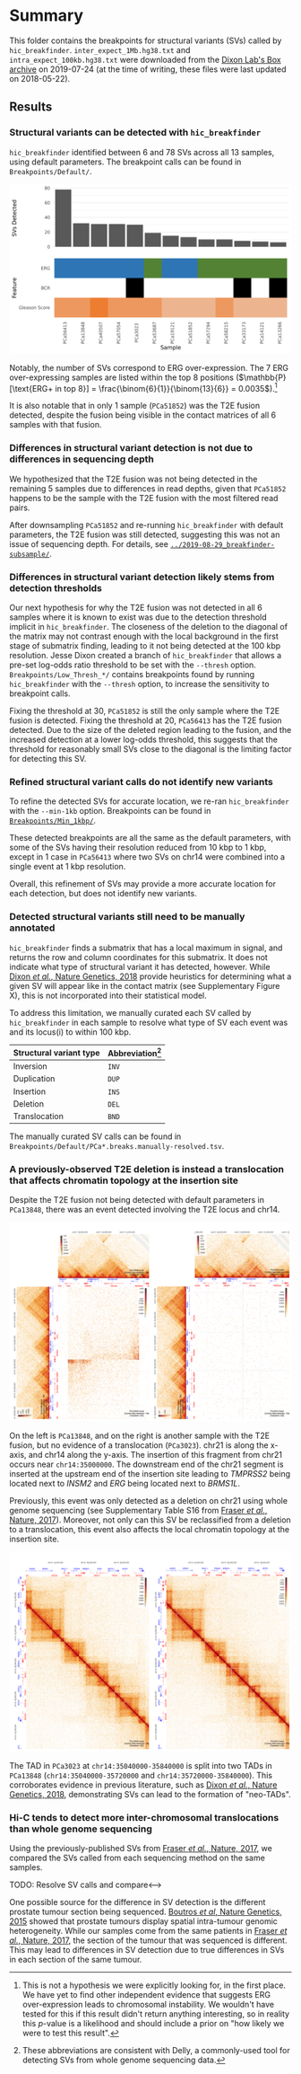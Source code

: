 # Summary

This folder contains the breakpoints for structural variants (SVs) called by `hic_breakfinder`.
`inter_expect_1Mb.hg38.txt` and `intra_expect_100kb.hg38.txt` were downloaded from the [Dixon Lab's Box archive](https://salkinstitute.app.box.com/s/m8oyv2ypf8o3kcdsybzcmrpg032xnrgx) on 2019-07-24 (at the time of writing, these files were last updated on 2018-05-22).

## Results

### Structural variants can be detected with `hic_breakfinder`

`hic_breakfinder` identified between 6 and 78 SVs across all 13 samples, using default parameters.
The breakpoint calls can be found in `Breakpoints/Default/`.

![Detected SVs](Plots/counted-breakpoints.png)

Notably, the number of SVs correspond to ERG over-expression.
The 7 ERG over-expressing samples are listed within the top 8 positions ($\mathbb{P}[\text{ERG+ in top 8}] = \frac{\binom{6}{1}}{\binom{13}{6}} = 0.0035$).[^1]

It is also notable that in only 1 sample (`PCa51852`) was the T2E fusion detected, despite the fusion being visible in the contact matrices of all 6 samples with that fusion.

### Differences in structural variant detection is not due to differences in sequencing depth

We hypothesized that the T2E fusion was not being detected in the remaining 5 samples due to differences in read depths, given that `PCa51852` happens to be the sample with the T2E fusion with the most filtered read pairs.

After downsampling `PCa51852` and re-running `hic_breakfinder` with default parameters, the T2E fusion was still detected, suggesting this was not an issue of sequencing depth.
For details, see [`../2019-08-29_breakfinder-subsample/`](../2019-08-29_breakfinder-subsample/).

### Differences in structural variant detection likely stems from detection thresholds

Our next hypothesis for why the T2E fusion was not detected in all 6 samples where it is known to exist was due to the detection threshold implicit in `hic_breakfinder`.
The closeness of the deletion to the diagonal of the matrix may not contrast enough with the local background in the first stage of submatrix finding, leading to it not being detected at the 100 kbp resolution.
Jesse Dixon created a branch of `hic_breakfinder` that allows a pre-set log-odds ratio threshold to be set with the `--thresh` option.
`Breakpoints/Low_Thresh_*/` contains breakpoints found by running `hic_breakfinder` with the `--thresh` option, to increase the sensitivity to breakpoint calls.

Fixing the threshold at 30, `PCa51852` is still the only sample where the T2E fusion is detected.
Fixing the threshold at 20, `PCa56413` has the T2E fusion detected.
Due to the size of the deleted region leading to the fusion, and the increased detection at a lower log-odds threshold, this suggests that the threshold for reasonably small SVs close to the diagonal is the limiting factor for detecting this SV.

### Refined structural variant calls do not identify new variants

To refine the detected SVs for accurate location, we re-ran `hic_breakfinder` with the `--min-1kb` option.
Breakpoints can be found in [`Breakpoints/Min_1kbp/`](Breakpoints/Min_1kbp/).

These detected breakpoints are all the same as the default parameters, with some of the SVs having their resolution reduced from 10 kbp to 1 kbp, except in 1 case in `PCa56413` where two SVs on chr14 were combined into a single event at 1 kbp resolution.

Overall, this refinement of SVs may provide a more accurate location for each detection, but does not identify new variants.

### Detected structural variants still need to be manually annotated

`hic_breakfinder` finds a submatrix that has a local maximum in signal, and returns the row and column coordinates for this submatrix.
It does not indicate what type of structural variant it has detected, however.
While [Dixon _et al._, Nature Genetics, 2018](https://doi.org/10.1038/s41588-018-0195-8) provide heuristics for determining what a given SV will appear like in the contact matrix (see Supplementary Figure X), this is not incorporated into their statistical model.

To address this limitation, we manually curated each SV called by `hic_breakfinder` in each sample to resolve what type of SV each event was and its locus(i) to within 100 kbp.

| Structural variant type | Abbreviation[^2] |
| ----------------------- | ---------------- |
| Inversion               | `INV`            |
| Duplication             | `DUP`            |
| Insertion               | `INS`            |
| Deletion                | `DEL`            |
| Translocation           | `BND`            |

The manually curated SV calls can be found in `Breakpoints/Default/PCa*.breaks.manually-resolved.tsv`.

### A previously-observed T2E deletion is instead a translocation that affects chromatin topology at the insertion site

Despite the T2E fusion not being detected with default parameters in `PCa13848`, there was an event detected involving the T2E locus and chr14.

![T2E translocation in PCa13848](Plots/PCa13848.T2E.translocation.png)

On the left is `PCa13848`, and on the right is another sample with the T2E fusion, but no evidence of a translocation (`PCa3023`).
chr21 is along the x-axis, and chr14 along the y-axis.
The insertion of this fragment from chr21 occurs near `chr14:35000000`.
The downstream end of the chr21 segment is inserted at the upstream end of the insertion site leading to _TMPRSS2_ being located next to _INSM2_ and _ERG_ being located next to _BRMS1L_.

Previously, this event was only detected as a deletion on chr21 using whole genome sequencing (see Supplementary Table S16 from [Fraser _et al._, Nature, 2017](https://doi.org/10.1038/nature20788)).
Moreover, not only can this SV be reclassified from a deletion to a translocation, this event also affects the local chromatin topology at the insertion site.

![T2E translocation insertion site topology](Plots/PCa13848.T2E.insertion.png)

The TAD in `PCa3023` at `chr14:35040000-35840000` is split into two TADs in `PCa13848` (`chr14:35040000-35720000` and `chr14:35720000-35840000`).
This corroborates evidence in previous literature, such as [Dixon _et al._, Nature Genetics, 2018](https://doi.org/10.1038/s41588-018-0195-8), demonstrating SVs can lead to the formation of "neo-TADs".

### Hi-C tends to detect more inter-chromosomal translocations than whole genome sequencing

Using the previously-published SVs from [Fraser _et al._, Nature, 2017](https://doi.org/10.1038/nature20788), we compared the SVs called from each sequencing method on the same samples.

<!-->TODO: Resolve SV calls and compare<-->

One possible source for the difference in SV detection is the different prostate tumour section being sequenced.
[Boutros _et al_, Nature Genetics, 2015](https://doi.org/10.1038/ng.3315) showed that prostate tumours display spatial intra-tumour genomic heterogeneity.
While our samples come from the same patients in [Fraser _et al._, Nature, 2017](https://doi.org/10.1038/nature20788), the section of the tumour that was sequenced is different.
This may lead to differences in SV detection due to true differences in SVs in each section of the same tumour.

[^1]: This is not a hypothesis we were explicitly looking for, in the first place. We have yet to find other independent evidence that suggests ERG over-expression leads to chromosomal instability. We wouldn't have tested for this if this result didn't return anything interesting, so in reality this _p_-value is a likelihood and should include a prior on "how likely we were to test this result".

[^2]: These abbreviations are consistent with Delly, a commonly-used tool for detecting SVs from whole genome sequencing data.
